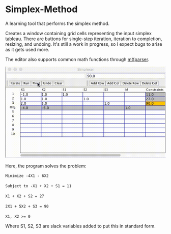 # Simplex-Method
A learning tool that performs the simplex method.

Creates a window containing grid cells representing the input simplex tableau. There are buttons for single-step iteration, iteration to completion, resizing, and undoing. It's still a work in progress, so I expect bugs to arise as it gets used more.

The editor also supports common math functions through [mXparser](http://mathparser.org/).

![Sample Screenshot](Screenshots/Sample.gif)

Here, the program solves the problem:

    Minimize -4X1 - 6X2
    
    Subject to -X1 + X2 + S1 = 11
    
    X1 + X2 + S2 = 27
    
    2X1 + 5X2 + S3 = 90
    
    X1, X2 >= 0
    
    
Where S1, S2, S3 are slack variables added to put this in standard form.
